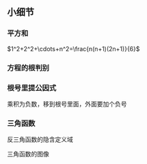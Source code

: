 ## 小细节

### 平方和

$1^2+2^2+\cdots+n^2=\frac{n(n+1)(2n+1)}{6}$

### 方程的根判别

### 根号里提公因式

乘积为负数，移到根号里面，外面要加个负号

### 三角函数

反三角函数的隐含定义域

三角函数的图像
